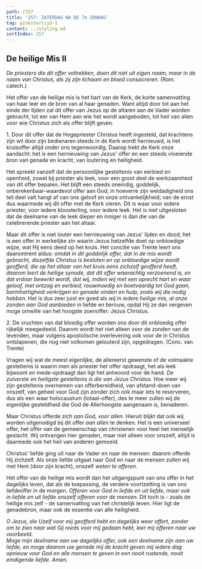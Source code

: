 ```yaml
---
path: /257
title: '257: ZATERDAG NA DE 7e ZONDAG'
tag: pinkstertijd-1
content: ../styling.md
sortIndex: 257
---
```


## De heilige Mis II

_De priesters die dit offer voltrekken, doen dit niet uit eigen naam, maar in de naam van Christus, als zij zijn lichaam en bloed consacreren._ (Rom. catech.)

Het offer van de heilige mis is het hart van de Kerk, de korte samenvatting van haar leer en de bron van al haar genaden. Want altijd door tot aan het einde der tijden zal dit offer van Jezus op de altaren aan de Vader worden gebracht, tot eer van Hem aan wie het wordt aangeboden, tot heil van allen voor wie Christus zich als offer blijft geven.

1\. Door dit offer dat de Hogepriester Christus heeft ingesteld, dat krachtens zijn wil door zijn bedienaren steeds in de Kerk wordt hernieuwd, is het kruisoffer altijd onder ons tegenwoordig. Daarop trekt de Kerk onze aandacht: het is een hernieuwing van Jezus' offer en een steeds vloeiende bron van genade en kracht, van loutering en heiligheid.

Het spreekt vanzelf dat de persoonlijke gesteltenis van eerbied en openheid, zowel bij priester als leek, voor een groot deel de werkzaamheid van dit offer bepalen. Het blijft een steeds oneindig, goddelijk, onberekenbaar-waardevol offer aan God; in hoeverre zijn weldadigheid ons teil deel valt hangt af van ons geloof en onze ontvankelijkheid; van de ernst dus waarmede wij dit offer met de Kerk vieren. Dit is waar voor iedere priester, voor iedere kloosterling, voor iedere leek. Het is niet uitgesloten dat de deelname van de leek dieper en inniger is dan die van de celebrerende priester aan het altaar.

Maar dit offer is niet louter een hernieuwing van Jezus' lijden en dood; het is een offer in werkelijke zin waarin Jezus hetzelfde doet op onbloedige wijze, wat Hij eens deed op het kruis. Het concilie van Trente leert ons daaromtrent aldus: _omdat in dit goddelijk offer, dat in de mis wordt gebracht, diezelfde Christus is besloten en op onbloedige wijze wordt geofferd, die op het altaar van het kruis eens zichzelf geofferd heeft, daarom leert de heilige synode, dat dit offer waarachtig verzoenend is, en dat erdoor bewerkt wordt, dat wij, indien wij met een oprecht hart en waar geloof, met ontzag en eerbied, rouwmoedig en boetvaardig tot God gaan, barmhartigheid verkrijgen en genade vinden en hulp, zoals wij die nodig hebben_. Het is dus zeer juist en goed als _wij in iedere heilige mis, al onze zonden aan God aanbieden_ in liefde en berouw, opdat Hij ze dan vergeven moge omwille van het hoogste zoenoffer: Jezus Christus.

2\. De vruchten van dat bloedig offer worden ons door dit onbloedig offer rijkelijk meegedeeld. Daarom wordt het niet alleen voor de zonden van de levenden, maar volgens apostolische overlevering ook voor de in Christus ontslapenen, die nog niet volkomen gelouterd zijn, opgedragen. (Conc. van Trente)

Vragen wij wat de meest eigenlijke, de allereerst gewenste of de volmaakte gesteltenis is waarin men als priester het offer opdraagt, het als leek bijwoont en mede-opdraagt dan ligt het antwoord voor de hand. _De zuiverste en heiligste gesteltenis is die van Jezus Christus._ Hoe meer wij zijn gesteltenis overnemen van offerbereidheid, van afstand-doen van onszelf, van geheel voor God zijn zonder zich ook maar iets te reserveren, dus als een waar holocaustum (totaal-offer), des te meer zullen wij de eigenlijke gesteldheid die God de Allerhoogste aangenaam is, benaderen.

Maar Christus offerde zich _aan God, voor allen_. Hieruit blijkt dat ook wij worden uitgenodigd bij dit offer _aan allen_ te denken. Het is een universeel offer, het offer van de gemeenschap van christenen voor heel het menselijk geslacht. Wij ontvangen hier genaden, maar niet alleen voor onszelf, altijd is daarmede ook het heil van anderen gemoeid.

Christus' liefde ging uit naar de Vader en naar de mensen: daarom offerde Hij zichzelf. Als onze liefde uitgaat naar God en naar de mensen zullen wij met Hem (door _zijn_ kracht), onszelf _weten te offeren_.

Het offer van de heilige mis wordt dan het uitgangspunt van ons offer in het dagelijks leven, dat als de toepassing, de verdere voortzetting is van ons liefdeoffer in de morgen. _Offeren voor God in liefde en uit liefde, maar ook in liefde en uit liefde onszelf offeren voor de mensen._ Dit toch is - zoals de heilige mis zelf - de samenvatting van het christelijk leven. Hier ligt de genadebron, maar ook de essentie van alle heiligheid.

_O Jezus, die Uzelf voor mij geofferd hebt en dagelijks weer offert, zonder om te zien naar wat Gij reeds voor mij gedaan hebt, leer mij offeren naar uw voorbeeld._  
_Moge mijn deelname aan uw dagelijks offer, ook een deelname zijn aan uw liefde, en moge daarom uw genade mij de kracht geven mij iedere dag opnieuw voor God en alle mensen te geven in een nooit rustende, nooit eindigende liefde. Amen._
